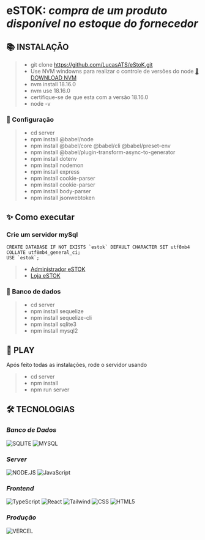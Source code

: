 # **eSTOK:** _compra de um produto disponível no estoque do fornecedor_

<!--
[![preview](./.github/preview.png)](/LINK-ACESSO-PROJETO/)

[🔗 ACESSE O PROJETO ](/LINK-ACESSO-PROJETO/)
-->

## **📚 INSTALAÇÃO**

> -   git clone https://github.com/LucasATS/eStoK.git
> -   Use NVM windowns para realizar o controle de versões do node [🔗 DOWNLOAD NVM ](https://github.com/coreybutler/nvm-windows/releases)
> -   nvm install 18.16.0
> -   nvm use 18.16.0
> -   certifique-se de que esta com a versão 18.16.0
> -   node -v

### 🔧 Configuração

> -   cd server
> -   npm install @babel/node
> -   npm install @babel/core @babel/cli @babel/preset-env
> -   npm install @babel/plugin-transform-async-to-generator
> -   npm install dotenv
> -   npm install nodemon
> -   npm install express
> -   npm install cookie-parser
> -   npm install cookie-parser
> -   npm install body-parser
> -   npm install jsonwebtoken

## **✨ Como executar**

### Crie um servidor mySql
    CREATE DATABASE IF NOT EXISTS `estok` DEFAULT CHARACTER SET utf8mb4 COLLATE utf8mb4_general_ci;
    USE `estok`;

<!-- -   [Backend](./server/README.md) -->

> -   [Administrador eSTOK](./FRONT-DEV/admin-web/README-install.md)
> -   [Loja eSTOK](./FRONT-DEV/portal-web/README-install.md)

### 🎲 Banco de dados

> -   cd server
> -   npm install sequelize
> -   npm install sequelize-cli
> -   npm install sqlite3
> -   npm install mysql2

## **📂 PLAY**

Após feito todas as instalações, rode o servidor usando

> -   cd server
> -   npm install
> -   npm run server

<!--
## __❤ AGRADECIMENTOS__
[@<NOME>](<LINK>) "<MENSAGEM>"
-->

## **🛠 TECNOLOGIAS**

### _Banco de Dados_

![SQLITE](https://img.shields.io/badge/SQLite-07405E?style=for-the-badge&logo=sqlite&logoColor=white)
![MYSQL](https://img.shields.io/badge/MySQL-00000F?style=for-the-badge&logo=mysql&logoColor=white)

### _Server_

![NODE.JS](https://img.shields.io/badge/Node.js-43853D?style=for-the-badge&logo=node.js&logoColor=white)
![JavaScript](https://img.shields.io/badge/JavaScript-323330?style=for-the-badge&logo=javascript&logoColor=F7DF1E)

### _Frontend_

![TypeScript](https://img.shields.io/badge/TypeScript-007ACC?style=for-the-badge&logo=typescript&logoColor=white)
![React](https://img.shields.io/badge/React-20232A?style=for-the-badge&logo=react&logoColor=61DAFB)
![Tailwind](https://img.shields.io/badge/Tailwind_CSS-38B2AC?style=for-the-badge&logo=tailwind-css&logoColor=white)
![CSS](https://img.shields.io/badge/CSS3-1572B6?style=for-the-badge&logo=css3&logoColor=white)
![HTML5](https://img.shields.io/badge/HTML5-E34F26?style=for-the-badge&logo=html5&logoColor=white)

### _Produção_

![VERCEL](https://img.shields.io/badge/Vercel-000000?style=for-the-badge&logo=vercel&logoColor=white)
